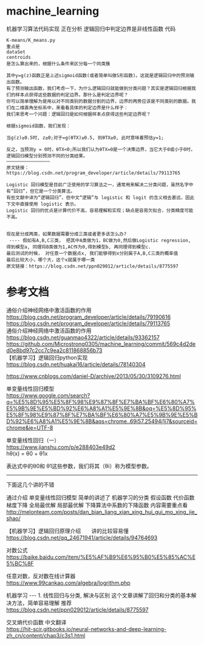 # machine_learning

机器学习算法代码实现
正在分析 逻辑回归中判定边界是非线性函数 代码

```
K-means/K_means.py
重点是
dataSet
centroids
是怎么算出来的，根据什么条件来区分每一个同类簇

其中y=g(z)函数正是上述sigmoid函数(或者简单叫做S形函数)。这就是逻辑回归中的预测输出函数。
有了预测输出函数，我们考虑一下，为什么逻辑回归就能做到分类问题？其实是逻辑回归根据我们的样本点获得这些数据的判定边界。那什么是判定边界呢？
你可以简单理解为是用以对不同类别的数据分割的边界，边界的两旁应该是不同类别的数据。我们在二维直角坐标系中，来看看具体的判定边界是什么样子：
我们来思考一个问题：逻辑回归是如何根据样本点获得这些判定边界呢？

根据sigmoid函数，我们发现：

当g(z)≥0.5时, z≥0;对于=g(θTX)≥0.5, 则θTX≥0, 此时意味着预估y=1;

反之，当预测y = 0时，θTX<0;所以我们认为θTX=0是一个决策边界，当它大于0或小于0时，逻辑回归模型分别预测不同的分类结果。
————————————————
原文链接：https://blog.csdn.net/program_developer/article/details/79113765
```

```
Logistic 回归模型是目前广泛使用的学习算法之一，通常用来解决二分类问题，虽然名字中有“回归”，但它是一个分类算法。
有些文献中译为“逻辑回归”，但中文“逻辑”与 logistic 和 logit 的含义相去甚远，因此下文中直接使用 logistic 表示。
Logistic 回归的优点是计算代价不高，容易理解和实现；缺点是容易欠拟合，分类精度可能不高。


现在是分成两类，如果数据需要分成三类或者更多该怎么办? 
 ---- 假如有A,B,C三类， 把其中A类做为1，BC做为0,然后做Logistic regression, 
得到模型a, 同理将B类做为1,AC作为0,得到模型b, 再同理得到模型c.    
最后测试的时候， 对任意一个数据点x, 我们能够得到x分别属于A,B,C三类的概率值 
最后比较大小，哪个大，这个x就属于哪一类
原文链接：https://blog.csdn.net/ppn029012/article/details/8775597
```

# 参考文档
通俗介绍神经网络中激活函数的作用  
https://blog.csdn.net/program_developer/article/details/79190616  
https://blog.csdn.net/program_developer/article/details/79113765  
通俗介绍神经网络中激活函数的作用  
https://blog.csdn.net/guanmao4322/article/details/93362157  
https://github.com/Microstrong0305/machine_learning/commit/569c4d2ded0e8bd97c2cc7c9ea2c811868856b73  
【机器学习】逻辑回归python实现  
https://blog.csdn.net/huakai16/article/details/78140304

https://www.cnblogs.com/daniel-D/archive/2013/05/30/3109276.html  

单变量线性回归模型  
https://www.google.com/search?q=%E5%8D%95%E5%8F%98%E9%87%8F%E7%BA%BF%E6%80%A7%E5%9B%9E%E5%BD%92%E6%A8%A1%E5%9E%8B&oq=%E5%8D%95%E5%8F%98%E9%87%8F%E7%BA%BF%E6%80%A7%E5%9B%9E%E5%BD%92%E6%A8%A1%E5%9E%8B&aqs=chrome..69i57.25494j1j7&sourceid=chrome&ie=UTF-8

单变量线性回归（一）  
https://www.jianshu.com/p/e288403e49d2  
hθ(x) = θ0 + θ1x

表达式中的θ0和 θ1这些参数，我们将其（θi）称为模型参数。

--------------------------------------------------------------------------  
下面这几个讲的不错

通过介绍 单变量线性回归模型 简单的讲述了
机器学习的分类
假设函数
代价函数
梯度下降  全局最优解  局部最优解
下降算法中系数的下降函数
内容需要重点看  
http://melonteam.com/posts/dan_bian_liang_xian_xing_hui_gui_mo_xing_jie_shao/

【机器学习】逻辑回归原理介绍　　讲的比较容易懂  
https://blog.csdn.net/qq_24671941/article/details/94764693

对数公式  
https://baike.baidu.com/item/%E5%AF%B9%E6%95%B0%E5%85%AC%E5%BC%8F

任意对数，反对数在线计算器  
https://www.99cankao.com/algebra/logrithm.php

机器学习 --- 1. 线性回归与分类, 解决与区别    这个文章讲解了回归和分类的基本解决方法，简单容易理解 推荐   
https://blog.csdn.net/ppn029012/article/details/8775597  

交叉熵代价函数  中文翻译  
https://hit-scir.gitbooks.io/neural-networks-and-deep-learning-zh_cn/content/chap3/c3s1.html  
